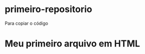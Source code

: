 # primeiro-repositorio

Para copiar o  código
 
<html>
  <h1>Meu primeiro arquivo em HTML <h1>
</html>
 
